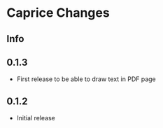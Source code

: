 # Caprice Changes

Info
----

0.1.3
-----
- First release to be able to draw text in PDF page

0.1.2
-----
- Initial release
